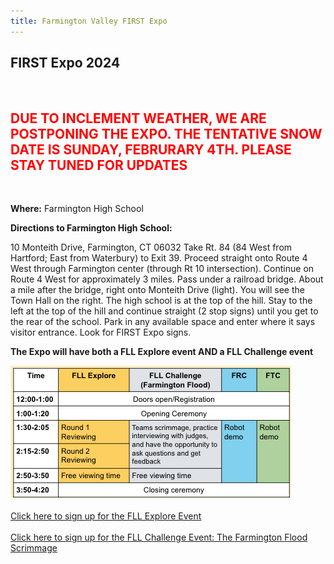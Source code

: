```yaml
---
title: Farmington Valley FIRST Expo
---
```


## **FIRST Expo 2024**
<br>
<h2><font color="red"><strong>DUE TO INCLEMENT WEATHER, WE ARE POSTPONING THE EXPO. THE TENTATIVE SNOW DATE IS SUNDAY, FEBRURARY 4TH. PLEASE STAY TUNED FOR UPDATES</strong></font></h2>
<BR>
<p><strong>Where:</strong> Farmington High School</p>
<!-- <p><strong>When:</strong> Sunday January 28th, 2024</p> --> 
<strong>Directions to Farmington High School:</strong>
<br>
<p>10 Monteith Drive, Farmington, CT 06032
Take Rt. 84 (84 West from Hartford; East from Waterbury) to Exit 39. Proceed straight onto Route 4 West through Farmington center
(through Rt 10 intersection). Continue on Route 4 West for approximately 3 miles. Pass under a railroad bridge. About a mile after the bridge,
right onto Monteith Drive (light). You will see the Town Hall on the right. The high school is at the top of the hill. Stay to the left at the
top of the hill and continue straight (2 stop signs) until you get to the rear of the school. Park in any available space and enter where it
says visitor entrance. Look for FIRST Expo signs.</p>

<p><strong>The Expo will have both a FLL Explore event AND a FLL Challenge event</strong></p>
<img src= "/assets/img/ExpoSchedule.png">
<br>
<br>
<a href="https://forms.gle/4s1Pr2BsvcBTkv4w9">Click here to sign up for the FLL Explore Event</a>
<br>
<br>
<a href="https://forms.gle/iVk47ibrAG8gueUa7">Click here to sign up for the FLL Challenge Event: The Farmington Flood Scrimmage</a>
